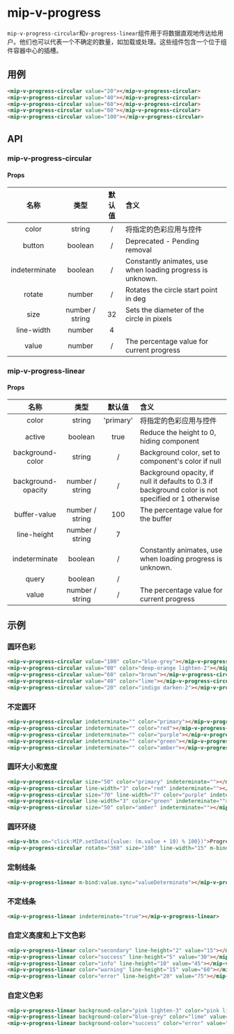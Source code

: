 # mip-v-progress

`mip-v-progress-circular`和`v-progress-linear`组件用于将数据直观地传达给用户。他们也可以代表一个不确定的数量，如加载或处理。这些组件包含一个位于组件容器中心的插槽。

## 用例

```html
<mip-v-progress-circular value="20"></mip-v-progress-circular>
<mip-v-progress-circular value="40"></mip-v-progress-circular>
<mip-v-progress-circular value="60"></mip-v-progress-circular>
<mip-v-progress-circular value="80"></mip-v-progress-circular>
<mip-v-progress-circular value="100"></mip-v-progress-circular>
```

## API

### mip-v-progress-circular

#### Props

名称|类型|默认值|含义
:--:|:--:|:--:|:---
color|string|/|将指定的色彩应用与控件
button|boolean|/|Deprecated - Pending removal
indeterminate|boolean|/|Constantly animates, use when loading progress is unknown.
rotate|number|/|Rotates the circle start point in deg
size|number / string|32|Sets the diameter of the circle in pixels
line-width|number|4|
value|number|/|The percentage value for current progress

### mip-v-progress-linear

#### Props

名称|类型|默认值|含义
:--:|:--:|:--:|:---
color|string|'primary'|将指定的色彩应用与控件
active|boolean|true|Reduce the height to 0, hiding component
background-color|string|/|Background color, set to component's color if null
background-opacity|number / string|/|Background opacity, if null it defaults to 0.3 if background color is not specified or 1 otherwise
buffer-value|number / string|100|The percentage value for the buffer
line-height|number / string|7|
indeterminate|boolean|/|Constantly animates, use when loading progress is unknown.
query|boolean|/|
value|number / string|/|The percentage value for current progress

## 示例

### 圆环色彩

```html
<mip-v-progress-circular value="100" color="blue-grey"></mip-v-progress-circular>
<mip-v-progress-circular value="80" color="deep-orange lighten-2"></mip-v-progress-circular>
<mip-v-progress-circular value="60" color="brown"></mip-v-progress-circular>
<mip-v-progress-circular value="40" color="lime"></mip-v-progress-circular>
<mip-v-progress-circular value="20" color="indigo darken-2"></mip-v-progress-circular>
```

### 不定圆环

```html
<mip-v-progress-circular indeterminate="" color="primary"></mip-v-progress-circular>
<mip-v-progress-circular indeterminate="" color="red"></mip-v-progress-circular>
<mip-v-progress-circular indeterminate="" color="purple"></mip-v-progress-circular>
<mip-v-progress-circular indeterminate="" color="green"></mip-v-progress-circular>
<mip-v-progress-circular indeterminate="" color="amber"></mip-v-progress-circular>
```

### 圆环大小和宽度

```html
<mip-v-progress-circular size="50" color="primary" indeterminate=""></mip-v-progress-circular>
<mip-v-progress-circular line-width="3" color="red" indeterminate=""></mip-v-progress-circular>
<mip-v-progress-circular size="70" line-width="7" color="purple" indeterminate=""></mip-v-progress-circular>
<mip-v-progress-circular line-width="3" color="green" indeterminate=""></mip-v-progress-circular>
<mip-v-progress-circular size="50" color="amber" indeterminate=""></mip-v-progress-circular>
```

### 圆环环绕

```html
<mip-v-btn on="click:MIP.setData({value: (m.value + 10) % 100})">Progress</mip-v-btn>
<mip-v-progress-circular rotate="360" size="100" line-width="15" m-bind:value="value" color="teal"></mip-v-progress-circular>
```

### 定制线条

```html
<mip-v-progress-linear m-bind:value.sync="valueDeterminate"></mip-v-progress-linear>
```

### 不定线条

```html
<mip-v-progress-linear indeterminate="true"></mip-v-progress-linear>
```

### 自定义高度和上下文色彩

```html
<mip-v-progress-linear color="secondary" line-height="2" value="15"></mip-v-progress-linear>
<mip-v-progress-linear color="success" line-height="5" value="30"></mip-v-progress-linear>
<mip-v-progress-linear color="info" line-height="10" value="45"></mip-v-progress-linear>
<mip-v-progress-linear color="warning" line-height="15" value="60"></mip-v-progress-linear>
<mip-v-progress-linear color="error" line-height="20" value="75"></mip-v-progress-linear>
```

### 自定义色彩

```html
<mip-v-progress-linear background-color="pink lighten-3" color="pink lighten-1" value="15"></mip-v-progress-linear>
<mip-v-progress-linear background-color="blue-grey" color="lime" value="30"></mip-v-progress-linear>
<mip-v-progress-linear background-color="success" color="error" value="45"></mip-v-progress-linear>
```
